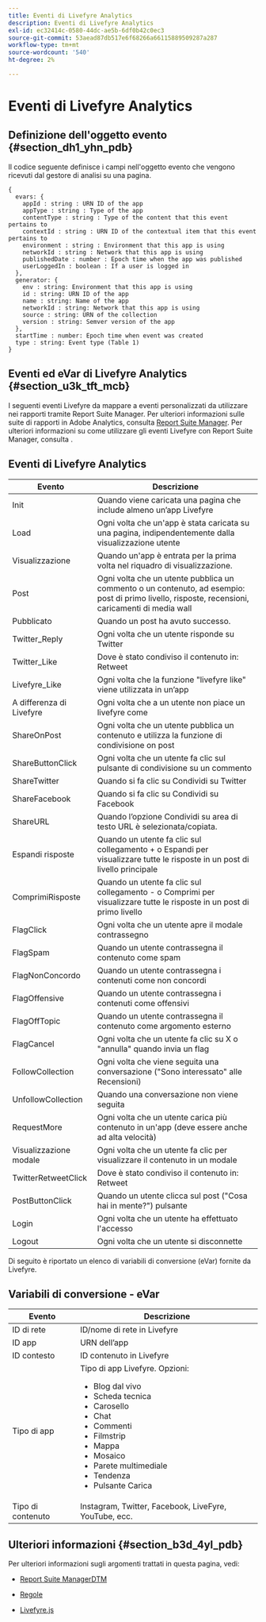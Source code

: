 ```yaml
---
title: Eventi di Livefyre Analytics
description: Eventi di Livefyre Analytics
exl-id: ec32414c-0580-44dc-ae5b-6df0b42c0ec3
source-git-commit: 53aead87db517e6f68266a66115889509287a287
workflow-type: tm+mt
source-wordcount: '540'
ht-degree: 2%

---
```


# Eventi di Livefyre Analytics

## Definizione dell&#39;oggetto evento {#section_dh1_yhn_pdb}

Il codice seguente definisce i campi nell&#39;oggetto evento che vengono ricevuti dal gestore di analisi su una pagina.

```
{
  evars: {
    appId : string : URN ID of the app
    appType : string : Type of the app
    contentType : string : Type of the content that this event pertains to
    contextId : string : URN ID of the contextual item that this event pertains to
    environment : string : Environment that this app is using
    networkId : string : Network that this app is using
    publishedDate : number : Epoch time when the app was published
    userLoggedIn : boolean : If a user is logged in
  },
  generator: {
    env : string: Environment that this app is using
    id : string: URN ID of the app
    name : string: Name of the app
    networkId : string: Network that this app is using
    source : string: URN of the collection
    version : string: Semver version of the app
  },
  startTime : number: Epoch time when event was created
  type : string: Event type (Table 1)
}
```

## Eventi ed eVar di Livefyre Analytics {#section_u3k_tft_mcb}

I seguenti eventi Livefyre da mappare a eventi personalizzati da utilizzare nei rapporti tramite Report Suite Manager. Per ulteriori informazioni sulle suite di rapporti in Adobe Analytics, consulta [Report Suite Manager](https://experienceleague.adobe.com/docs/analytics/admin/manage-report-suites/report-suites-admin.html?lang=en). Per ulteriori informazioni su come utilizzare gli eventi Livefyre con Report Suite Manager, consulta [](../livefyre-analytics/c-use-livefyre-with-adobe-analytics.md#section_iks_kgd_4cb).

## Eventi di Livefyre Analytics

| Evento | Descrizione |
|---|---|
| Init | Quando viene caricata una pagina che include almeno un’app Livefyre |
| Load | Ogni volta che un&#39;app è stata caricata su una pagina, indipendentemente dalla visualizzazione utente |
| Visualizzazione | Quando un&#39;app è entrata per la prima volta nel riquadro di visualizzazione. |
| Post | Ogni volta che un utente pubblica un commento o un contenuto, ad esempio: post di primo livello, risposte, recensioni, caricamenti di media wall |
| Pubblicato | Quando un post ha avuto successo. |
| Twitter_Reply | Ogni volta che un utente risponde su Twitter |
| Twitter_Like | Dove è stato condiviso il contenuto in: Retweet |
| Livefyre_Like | Ogni volta che la funzione &quot;livefyre like&quot; viene utilizzata in un’app |
| A differenza di Livefyre | Ogni volta che a un utente non piace un livefyre come |
| ShareOnPost | Ogni volta che un utente pubblica un contenuto e utilizza la funzione di condivisione on post |
| ShareButtonClick | Ogni volta che un utente fa clic sul pulsante di condivisione su un commento |
| ShareTwitter | Quando si fa clic su Condividi su Twitter |
| ShareFacebook | Quando si fa clic su Condividi su Facebook |
| ShareURL | Quando l’opzione Condividi su area di testo URL è selezionata/copiata. |
| Espandi risposte | Quando un utente fa clic sul collegamento + o Espandi per visualizzare tutte le risposte in un post di livello principale |
| ComprimiRisposte | Quando un utente fa clic sul collegamento - o Comprimi per visualizzare tutte le risposte in un post di primo livello |
| FlagClick | Ogni volta che un utente apre il modale contrassegno |
| FlagSpam | Quando un utente contrassegna il contenuto come spam |
| FlagNonConcordo | Quando un utente contrassegna i contenuti come non concordi |
| FlagOffensive | Quando un utente contrassegna i contenuti come offensivi |
| FlagOffTopic | Quando un utente contrassegna il contenuto come argomento esterno |
| FlagCancel | Ogni volta che un utente fa clic su X o &quot;annulla&quot; quando invia un flag |
| FollowCollection | Ogni volta che viene seguita una conversazione (&quot;Sono interessato&quot; alle Recensioni) |
| UnfollowCollection | Quando una conversazione non viene seguita |
| RequestMore | Ogni volta che un utente carica più contenuto in un&#39;app (deve essere anche ad alta velocità) |
| Visualizzazione modale | Ogni volta che un utente fa clic per visualizzare il contenuto in un modale |
| TwitterRetweetClick | Dove è stato condiviso il contenuto in: Retweet |
| PostButtonClick | Quando un utente clicca sul post (&quot;Cosa hai in mente?&quot;) pulsante |
| Login | Ogni volta che un utente ha effettuato l&#39;accesso |
| Logout | Ogni volta che un utente si disconnette |

Di seguito è riportato un elenco di variabili di conversione (eVar) fornite da Livefyre.

## Variabili di conversione - eVar

| Evento | Descrizione |
|--- |--- |
| ID di rete | ID/nome di rete in Livefyre |
| ID app | URN dell’app |
| ID contesto | ID contenuto in Livefyre |
| Tipo di app | Tipo di app Livefyre. Opzioni: <br><ul><li>Blog dal vivo  </li><li> Scheda tecnica</li><li>Carosello</li><li>Chat </li><li>Commenti</li><li>Filmstrip</li><li>Mappa</li><li>Mosaico</li><li>Parete multimediale</li><li>Tendenza</li><li>Pulsante Carica</li></ul> |
| Tipo di contenuto | Instagram, Twitter, Facebook, LiveFyre, YouTube, ecc. |

## Ulteriori informazioni {#section_b3d_4yl_pdb}

Per ulteriori informazioni sugli argomenti trattati in questa pagina, vedi:

* [Report Suite ](https://experienceleague.adobe.com/docs/analytics/admin/manage-report-suites/report-suites-admin.html?lang=en)[ManagerDTM](https://experienceleague.adobe.com/docs/livefyre/using/apps/filmstrip/c-filmstrip-app.html?lang=en)

* [Regole](https://experienceleague.adobe.com/docs/dtm/using/resources/rules/create-rules.html?lang=en)
* [Livefyre.js](/help/implementation/c-livefyre.js.md)
